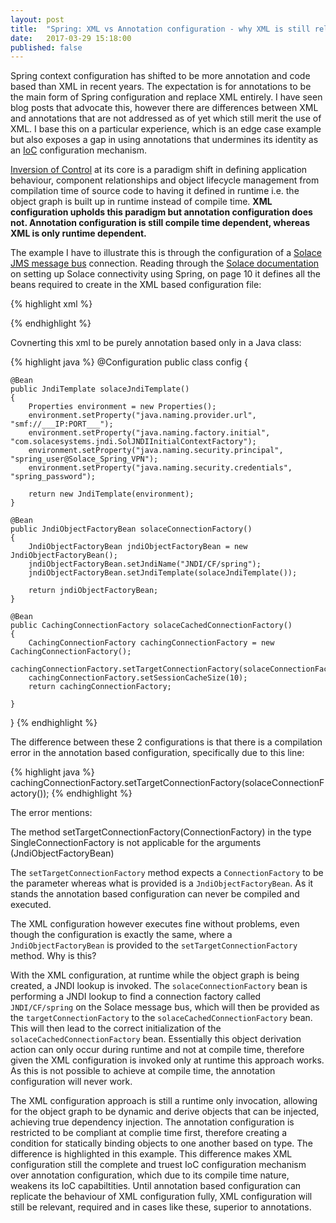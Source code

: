 ```yaml
---
layout: post
title:  "Spring: XML vs Annotation configuration - why XML is still relevant"
date:   2017-03-29 15:18:00
published: false
---
```


Spring context configuration has shifted to be more annotation and code based than XML in recent years. The expectation is for annotations to be the main form of Spring configuration and replace XML entirely. I have seen blog posts that advocate this, however there are differences between XML and annotations that are not addressed as of yet which still merit the use of XML. I base this on a particular experience, which is an edge case example but also exposes a gap in using annotations that undermines its identity as an [IoC][] configuration mechanism. 

[Inversion of Control][IoC] at its core is a paradigm shift in defining application behaviour, component relationships and object lifecycle management from compilation time of source code to having it defined in runtime i.e. the object graph is built up in runtime instead of compile time. **XML configuration upholds this paradigm but annotation configuration does not. Annotation configuration is still compile time dependent, whereas XML is only runtime dependent.**

The example I have to illustrate this is through the configuration of a [Solace JMS message bus][solaceMessageBus] connection. Reading through the [Solace documentation][solaceDocument] on setting up Solace connectivity using Spring, on page 10 it defines all the beans required to create in the XML based configuration file:

{% highlight xml %}
<bean id="solaceJndiTemplate" class="org.springframework.jndi.JndiTemplate" lazy-init="default" autowire="default">
	<property name="environment">
		<map>
			<entry key="java.naming.provider.url" value="smf://___IP:PORT___" />
			<entry key="java.naming.factory.initial" value="com.solacesystems.jndi.SolJNDIInitialContextFactory" />
			<entry key="java.naming.security.principal" value="spring_user@Solace_Spring_VPN" />
			<entry key="java.naming.security.credentials" value="spring_password" />
		</map>
	</property>
</bean>

<bean id="solaceConnectionFactory" class="org.springframework.jndi.JndiObjectFactoryBean" lazy-init="default" autowire="default">
	<property name="jndiTemplate" ref="solaceJndiTemplate" />
	<property name="jndiName" value="JNDI/CF/spring" />
</bean>

<bean id="solaceCachedConnectionFactory" class="org.springframework.jms.connection.CachingConnectionFactory">
	<property name="targetConnectionFactory" ref="solaceConnectionFactory" />
	<property name="sessionCacheSize" value="10" />
</bean>
{% endhighlight %}

Covnerting this xml to be purely annotation based only in a Java class:

{% highlight java %}
@Configuration
public class config {

	@Bean
	public JndiTemplate solaceJndiTemplate()
	{
		Properties environment = new Properties();
		environment.setProperty("java.naming.provider.url", "smf://___IP:PORT___");
		environment.setProperty("java.naming.factory.initial", "com.solacesystems.jndi.SolJNDIInitialContextFactory");
		environment.setProperty("java.naming.security.principal", "spring_user@Solace_Spring_VPN");
		environment.setProperty("java.naming.security.credentials", "spring_password");
		
		return new JndiTemplate(environment);	
	}
	
	@Bean
	public JndiObjectFactoryBean solaceConnectionFactory()
	{
		JndiObjectFactoryBean jndiObjectFactoryBean = new JndiObjectFactoryBean();
		jndiObjectFactoryBean.setJndiName("JNDI/CF/spring");
		jndiObjectFactoryBean.setJndiTemplate(solaceJndiTemplate());
		
		return jndiObjectFactoryBean;
	}
	
	@Bean
	public CachingConnectionFactory solaceCachedConnectionFactory()
	{
		CachingConnectionFactory cachingConnectionFactory = new CachingConnectionFactory();
		cachingConnectionFactory.setTargetConnectionFactory(solaceConnectionFactory());
		cachingConnectionFactory.setSessionCacheSize(10);
		return cachingConnectionFactory;
		
	}
}
{% endhighlight %}

The difference between these 2 configurations is that there is a compilation error in the annotation based configuration, specifically due to this line:

{% highlight java %}
cachingConnectionFactory.setTargetConnectionFactory(solaceConnectionFactory());
{% endhighlight %}

The error mentions:

>
The method setTargetConnectionFactory(ConnectionFactory) in the type SingleConnectionFactory is not applicable for the arguments (JndiObjectFactoryBean)

The `setTargetConnectionFactory` method expects a `ConnectionFactory` to be the parameter whereas what is provided is a `JndiObjectFactoryBean`. As it stands the annotation based configuration can never be compiled and executed. 

The XML configuration however executes fine without problems, even though the configuration is exactly the same, where a `JndiObjectFactoryBean` is provided to the `setTargetConnectionFactory` method. Why is this?

With the XML configuration, at runtime while the object graph is being created, a JNDI lookup is invoked. The `solaceConnectionFactory` bean is performing a JNDI lookup to find a connection factory called `JNDI/CF/spring` on the Solace message bus, which will then be provided as the `targetConnectionFactory` to the `solaceCachedConnectionFactory` bean. This will then lead to the correct initialization of the `solaceCachedConnectionFactory` bean. Essentially this object derivation action can only occur during runtime and not at compile time, therefore given the XML configuration is invoked only at runtime this approach works. As this is not possible to achieve at compile time, the annotation configuration will never work.

The XML configuration approach is still a runtime only invocation, allowing for the object graph to be dynamic and derive objects that can be injected, achieving true dependency injection. The annotation configuration is restricted to be compliant at complie time first, therefore creating a condition for statically binding objects to one another based on type. The difference is highlighted in this example. This difference makes XML configuration still the complete and truest IoC configuration mechanism over annotation configuration, which due to its compile time nature, weakens its IoC capabiltities. Until annotation based configuration can replicate the behaviour of XML configuration fully, XML configuration will still be relevant, required and in cases like these, superior to annotations.  

[IoC]: https://en.wikipedia.org/wiki/Inversion_of_control
[solaceMessageBus]: https://solace.com/products/message-routers
[solaceDocument]: https://solace.com/wp-content/uploads/resources/Solace-JMS-Integration-with-Spring-v4.0.pdf